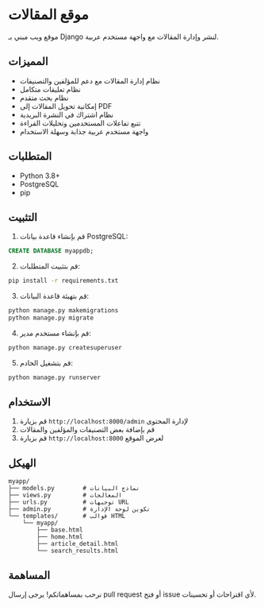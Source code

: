 # موقع المقالات

موقع ويب مبني بـ Django لنشر وإدارة المقالات مع واجهة مستخدم عربية.

## المميزات

- نظام إدارة المقالات مع دعم للمؤلفين والتصنيفات
- نظام تعليقات متكامل
- نظام بحث متقدم
- إمكانية تحويل المقالات إلى PDF
- نظام اشتراك في النشرة البريدية
- تتبع تفاعلات المستخدمين وتحليلات القراءة
- واجهة مستخدم عربية جذابة وسهلة الاستخدام

## المتطلبات

- Python 3.8+
- PostgreSQL
- pip

## التثبيت

1. قم بإنشاء قاعدة بيانات PostgreSQL:
```sql
CREATE DATABASE myappdb;
```

2. قم بتثبيت المتطلبات:
```bash
pip install -r requirements.txt
```

3. قم بتهيئة قاعدة البيانات:
```bash
python manage.py makemigrations
python manage.py migrate
```

4. قم بإنشاء مستخدم مدير:
```bash
python manage.py createsuperuser
```

5. قم بتشغيل الخادم:
```bash
python manage.py runserver
```

## الاستخدام

1. قم بزيارة `http://localhost:8000/admin` لإدارة المحتوى
2. قم بإضافة بعض التصنيفات والمؤلفين والمقالات
3. قم بزيارة `http://localhost:8000` لعرض الموقع

## الهيكل

```
myapp/
├── models.py        # نماذج البيانات
├── views.py         # المعالجات
├── urls.py          # توجيهات URL
├── admin.py         # تكوين لوحة الإدارة
└── templates/       # قوالب HTML
    └── myapp/
        ├── base.html
        ├── home.html
        ├── article_detail.html
        └── search_results.html
```

## المساهمة

نرحب بمساهماتكم! يرجى إرسال pull request أو فتح issue لأي اقتراحات أو تحسينات.
